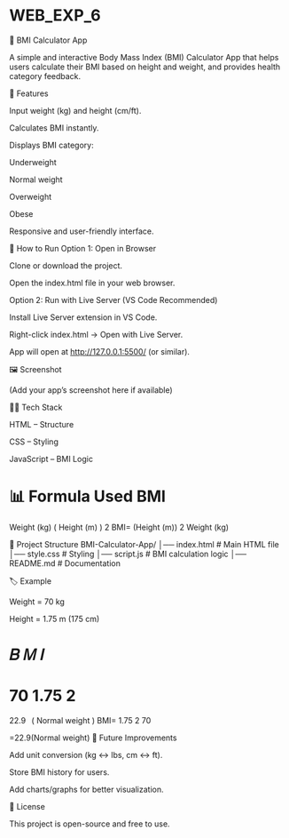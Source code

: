 # WEB_EXP_6

🧮 BMI Calculator App

A simple and interactive Body Mass Index (BMI) Calculator App that helps users calculate their BMI based on height and weight, and provides health category feedback.

📌 Features

Input weight (kg) and height (cm/ft).

Calculates BMI instantly.

Displays BMI category:

Underweight

Normal weight

Overweight

Obese

Responsive and user-friendly interface.

🚀 How to Run
Option 1: Open in Browser

Clone or download the project.

Open the index.html file in your web browser.

Option 2: Run with Live Server (VS Code Recommended)

Install Live Server extension in VS Code.

Right-click index.html → Open with Live Server.

App will open at http://127.0.0.1:5500/ (or similar).

🖼️ Screenshot

(Add your app’s screenshot here if available)

🧑‍💻 Tech Stack

HTML – Structure

CSS – Styling

JavaScript – BMI Logic

📊 Formula Used
BMI
=
Weight (kg)
(
Height (m)
)
2
BMI=
(Height (m))
2
Weight (kg)
	​

📂 Project Structure
BMI-Calculator-App/
│── index.html     # Main HTML file
│── style.css      # Styling
│── script.js      # BMI calculation logic
│── README.md      # Documentation

🏷️ Example

Weight = 70 kg

Height = 1.75 m (175 cm)

𝐵
𝑀
𝐼
=
70
1.75
2
=
22.9
 
(
Normal weight
)
BMI=
1.75
2
70
	​

=22.9(Normal weight)
📌 Future Improvements

Add unit conversion (kg ↔ lbs, cm ↔ ft).

Store BMI history for users.

Add charts/graphs for better visualization.

📜 License

This project is open-source and free to use.

